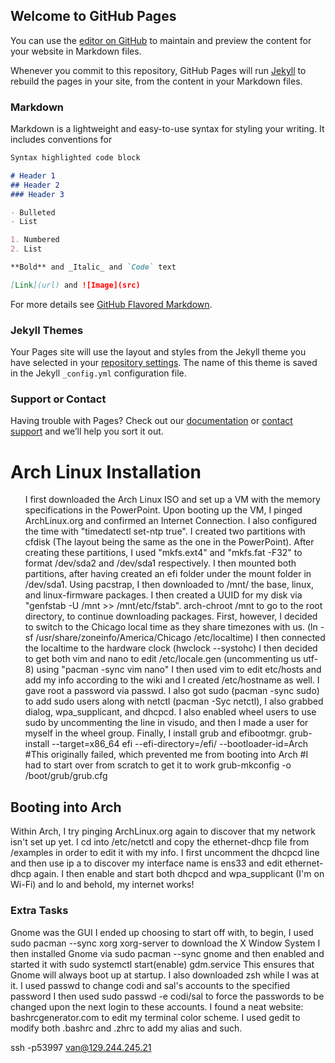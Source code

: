 ## Welcome to GitHub Pages

You can use the [editor on GitHub](https://github.com/Van-T-Nguyen/van-t-nguyen.github.io/edit/main/index.md) to maintain and preview the content for your website in Markdown files.

Whenever you commit to this repository, GitHub Pages will run [Jekyll](https://jekyllrb.com/) to rebuild the pages in your site, from the content in your Markdown files.

### Markdown

Markdown is a lightweight and easy-to-use syntax for styling your writing. It includes conventions for

```markdown
Syntax highlighted code block

# Header 1
## Header 2
### Header 3

- Bulleted
- List

1. Numbered
2. List

**Bold** and _Italic_ and `Code` text

[Link](url) and ![Image](src)
```

For more details see [GitHub Flavored Markdown](https://guides.github.com/features/mastering-markdown/).

### Jekyll Themes

Your Pages site will use the layout and styles from the Jekyll theme you have selected in your [repository settings](https://github.com/Van-T-Nguyen/van-t-nguyen.github.io/settings/pages). The name of this theme is saved in the Jekyll `_config.yml` configuration file.

### Support or Contact

Having trouble with Pages? Check out our [documentation](https://docs.github.com/categories/github-pages-basics/) or [contact support](https://support.github.com/contact) and we’ll help you sort it out.
<h1> Arch Linux Installation </h1>
<ol>
  </li>I first downloaded the Arch Linux ISO and set up a VM with the memory specifications in the PowerPoint.</li>
  </li>Upon booting up the VM, I pinged ArchLinux.org and confirmed an Internet Connection.</li>
  </li>I also configured the time with "timedatectl set-ntp true".</li>
  </li>I created two partitions with cfdisk (The layout being the same as the one in the PowerPoint).</li>
  </li>After creating these partitions, I used "mkfs.ext4" and "mkfs.fat -F32" to format /dev/sda2 and /dev/sda1 respectively.</li>
  </li>I then mounted both partitions, after having created an efi folder under the mount folder in /dev/sda1.</li>
  </li>Using pacstrap, I then downloaded to /mnt/ the base, linux, and linux-firmware packages.</li>
  </li>I then created a UUID for my disk via "genfstab -U /mnt >> /mnt/etc/fstab".</li>
  </li>arch-chroot /mnt to go to the root directory, to continue downloading packages.</li>
  </li>First, however, I decided to switch to the Chicago local time as they share timezones with us. (ln -sf /usr/share/zoneinfo/America/Chicago /etc/localtime)</li>
  </li>I then connected the localtime to the hardware clock (hwclock --systohc)</li>
  </li>I then decided to get both vim and nano to edit /etc/locale.gen (uncommenting us utf-8) using "pacman -sync vim nano"</li>
  </li>I then used vim to edit etc/hosts and add my info according to the wiki and I created /etc/hostname as well.</li>
  </li>I gave root a password via passwd.</li>
  </li>I also got sudo (pacman -sync sudo) to add sudo users along with netctl (pacman -Syc netctl), I also grabbed dialog, wpa_supplicant, and dhcpcd.</li>
  </li>I also enabled wheel users to use sudo by uncommenting the line in visudo, and then I made a user for myself in the wheel group.</li>
  </li>Finally, I install grub and efibootmgr.</li>
  </li>grub-install --target=x86_64 efi --efi-directory=/efi/ --bootloader-id=Arch #This originally failed, which prevented me from booting into Arch #I had to start over from scratch to get it to work</li>
  </li>grub-mkconfig -o /boot/grub/grub.cfg</li>
</ol>

<h2>Booting into Arch</h2>

Within Arch, I try pinging ArchLinux.org again to discover that my network isn't set up yet. 
I cd into /etc/netctl and copy the ethernet-dhcp file from /examples in order to edit it with my info.
I first uncomment the dhcpcd line and then use ip a to discover my interface name is ens33 and edit ethernet-dhcp again.
I then enable and start both dhcpcd and wpa_supplicant (I'm on Wi-Fi) and lo and behold, my internet works!

<h3>Extra Tasks</h3>

Gnome was the GUI I ended up choosing to start off with, to begin, I used sudo pacman --sync xorg xorg-server to download the X Window System
I then installed Gnome via sudo pacman --sync gnome and then enabled and started it with sudo systemctl start(enable) gdm.service
This ensures that Gnome will always boot up at startup.
I also downloaded zsh while I was at it.
I used passwd to change codi and sal's accounts to the specified password
I then used sudo passwd -e codi/sal to force the passwords to be changed upon the next login to these accounts.
I found a neat website: bashrcgenerator.com to edit my terminal color scheme.
I used gedit to modify both .bashrc and .zhrc to add my alias and such.

ssh -p53997 van@129.244.245.21
